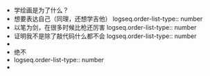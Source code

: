 - 学绘画是为了什么？
- 想要表达自己（同理，还想学吉他）
  logseq.order-list-type:: number
- 以笔为剑，在很多时候比枪还厉害
  logseq.order-list-type:: number
- 证明我不是除了敲代码什么都不会
  logseq.order-list-type:: number
-
- 绝不
- logseq.order-list-type:: number
-